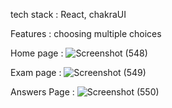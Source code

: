 tech stack : React, chakraUI

Features : choosing multiple choices

Home page : ![Screenshot (548)](https://user-images.githubusercontent.com/96245223/177750714-ef7d2453-45b5-49ca-b1d7-9217ef167e2b.png)



Exam page : ![Screenshot (549)](https://user-images.githubusercontent.com/96245223/177750822-870094f8-a44e-406f-9d85-13ab2eef4c18.png)


Answers Page : ![Screenshot (550)](https://user-images.githubusercontent.com/96245223/177750905-16fc8add-ffe7-49bc-8ce0-9578531035a4.png)
